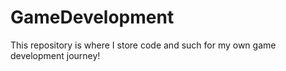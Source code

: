 # GameDevelopment
This repository is where I store code and such for my own game development journey!
